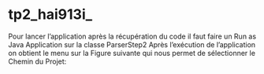 # tp2_hai913i_
Pour lancer l’application après la récupération du code il faut faire un Run as Java 
Application sur la classe ParserStep2
Après l’exécution de l’application on obtient le menu sur la Figure suivante qui nous 
permet de sélectionner le Chemin du Projet:
